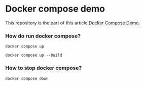 # Docker compose demo
This repository is the part of this article [Docker Compose Demo](https://programerat.github.io/2022/01/si-te-perdorim-docker-compose).

### How do run docker compose?

`docker compose up`

`docker compose up --build`

### How to stop docker compose?
`docker compose down`
